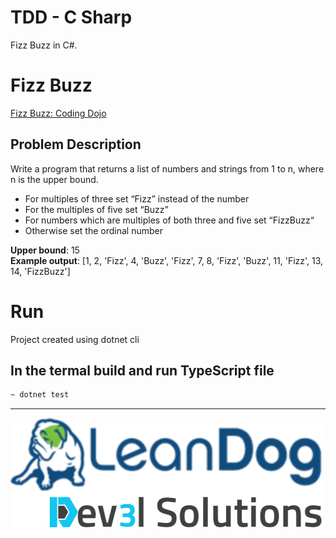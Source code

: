 # TDD - C Sharp

Fizz Buzz in C#.


# Fizz Buzz

[Fizz Buzz: Coding Dojo](http://codingdojo.org/kata/FizzBuzz)

## Problem Description

Write a program that returns a list of numbers and strings from 1 to n, where n is the upper bound.

- For multiples of three set “Fizz” instead of the number
- For the multiples of five set “Buzz”
- For numbers which are multiples of both three and five set “FizzBuzz“
- Otherwise set the ordinal number

**Upper bound**: 15 <br/>
**Example output**: [1, 2, 'Fizz', 4, 'Buzz', 'Fizz', 7, 8, 'Fizz', 'Buzz', 11, 'Fizz', 13, 14, 'FizzBuzz']


# Run

Project created using dotnet cli

## In the termal build and run TypeScript file

```bash
~ dotnet test
```


---

![](/assets/dev3l-solutions-logo-lean-dog.png)
